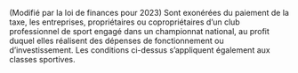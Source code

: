 (Modifié par la loi de finances pour 2023) Sont exonérées du paiement de la taxe, les entreprises, propriétaires ou copropriétaires d’un club professionnel de sport engagé dans un championnat national, au profit duquel elles réalisent des dépenses de fonctionnement ou d’investissement.
Les conditions ci-dessus s’appliquent également aux classes sportives.